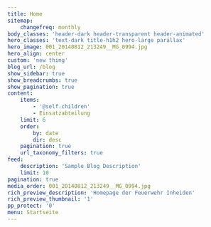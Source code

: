 ```yaml
---
title: Home
sitemap:
    changefreq: monthly
body_classes: 'header-dark header-transparent header-animated'
hero_classes: 'text-dark title-h1h2 hero-large parallax'
hero_image: 001_20140812_213249__MG_0994.jpg
hero_align: center
custom: 'new thing'
blog_url: /blog
show_sidebar: true
show_breadcrumbs: true
show_pagination: true
content:
    items:
        - '@self.children'
        - Einsatzabteilung
    limit: 6
    order:
        by: date
        dir: desc
    pagination: true
    url_taxonomy_filters: true
feed:
    description: 'Sample Blog Description'
    limit: 10
pagination: true
media_order: 001_20140812_213249__MG_0994.jpg
rich_preview_description: 'Homepage der Feuerwehr Inheiden'
rich_preview_thumbnail: '1'
pp_protect: '0'
menu: Startseite
---
```


